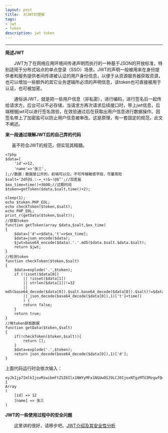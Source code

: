 ```yaml
---
layout: post
title:  对JWT的理解
tags:
- jwt
- token
description: jwt token
---
```


------
**简述JWT**

&ensp;&ensp;&ensp;&ensp;JWT为了在网络应用环境间传递声明而执行的一种基于JSON的开放标准，特别适用于分布式站点的单点登录（SSO）场景。JWT的声明一般被用来在身份提供者和服务提供者间传递被认证的用户身份信息，以便于从资源服务器获取资源，也可以增加一些额外的其它业务逻辑所必须的声明信息，该token也可直接被用于认证，也可被加密。

&ensp;&ensp;&ensp;&ensp;通俗讲JWT，就是把一些用户信息（非私密），进行编码，进行签名后一起传给请求方。后台可以不必存储，当请求方再次请求后续接口时，带上jwt信息，后端根据jwt可以进行签名效验，在效验通过后在获取出用户信息进行数据操作。因签名带上了加密盐可以防止用户信息被串改。这是原理，有一套固定的规范，此文不阐述。

**来一段通过理解JWT后的自己弄的代码**

&ensp;&ensp;&ensp;虽不符合JWT的规范，但实现其精髓。
```
<?php
$data=[
	'id'=>12,
	'name'=>'张三',
];//数据：数据是公开的，前端可以见，不可传输敏感字段，尽量简短
$salt='2dF@$.:-=_+!&~!@$^';//加密盐
$ex_time=time()+3600;//过期时间
$token=getToken($data,$salt,time()+2);

sleep(1);
echo $token.PHP_EOL;
echo checkToken($token,$salt);
echo PHP_EOL;
print_r(getData($token,$salt));
//获取token
function getToken(array $data,$salt,$ex_time)
{
	$data=['d'=>$data,'t'=>$ex_time];
	$data=json_encode($data);
	$jwt=base64_encode($data).'.'.md5($data.$salt.$data.$salt);
	return $jwt;
}
//检测token
function checkToken($token,$salt)
{
	$data=explode('.',$token);
	if (!isset($data[0]) 
		|| !isset($data[1]) 
		|| strlen($data[1])!=32 
		|| md5(base64_decode($data[0]).$salt.base64_decode($data[0]).$salt)!=$data[1]
		|| json_decode(base64_decode($data[0]),1)['t']<time()
		) {
		return false;
	}
	return true;
}
//用token获取数据
function getData($token,$salt)
{
	if(!checkToken($token,$salt)){
		return [];
	}
	$data=explode('.',$token);
	return json_decode(base64_decode($data[0]),1)['d'];
}

```
上面代码运行时会依次输入：
```
eyJkIjp7ImlkIjoxMiwibmFtZSI6Ilx1NWYyMFx1NGUwOSJ9LCJ0IjoxNTgzMTU3MzgwfQ==.5ce58a3f71ed502cd263aabe6024fc4a
1
Array
(
    [id] => 12
    [name] => 张三
)
```
**JWT的一些使用过程中的安全问题**

&ensp;&ensp;&ensp;&ensp;这里讲的很好，请移步吧。[JWT介绍及其安全性分析](https://www.freebuf.com/vuls/219056.html)

